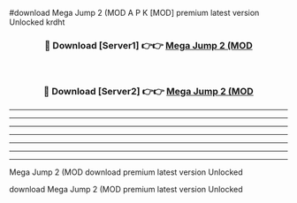 #download Mega Jump 2 (MOD A P K [MOD] premium latest version Unlocked krdht 



<div align="center">
<h3>🔴 Download [Server1] 👉👉 <a href="https://apkdownload3.web.app/">Mega Jump 2 (MOD</a></h3><br>

<h3>🔴 Download [Server2] 👉👉 <a href="https://apkdownload3.web.app/">Mega Jump 2 (MOD</a></h3>
</div>





----------------------------------------------------------

----------------------------------------------------------

----------------------------------------------------------

----------------------------------------------------------

----------------------------------------------------------

----------------------------------------------------------

----------------------------------------------------------

Mega Jump 2 (MOD download premium latest version Unlocked

download Mega Jump 2 (MOD premium latest version Unlocked
